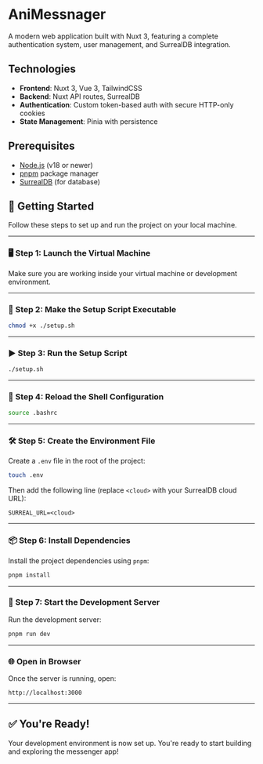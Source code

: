 # AniMessnager 

A modern web application built with Nuxt 3, featuring a complete authentication system, user management, and SurrealDB integration.

## Technologies

- **Frontend**: Nuxt 3, Vue 3, TailwindCSS
- **Backend**: Nuxt API routes, SurrealDB
- **Authentication**: Custom token-based auth with secure HTTP-only cookies
- **State Management**: Pinia with persistence

## Prerequisites

- [Node.js](https://nodejs.org/) (v18 or newer)
- [pnpm](https://pnpm.io/) package manager
- [SurrealDB](https://surrealdb.com/) (for database)

## 🚀 Getting Started

Follow these steps to set up and run the project on your local machine.

---

### 🖥️ Step 1: Launch the Virtual Machine

Make sure you are working inside your virtual machine or development environment.

---

### 🔧 Step 2: Make the Setup Script Executable

```bash
chmod +x ./setup.sh
```

---

### ▶️ Step 3: Run the Setup Script

```bash
./setup.sh
```

---

### 🔄 Step 4: Reload the Shell Configuration

```bash
source .bashrc
```

---

### 🛠️ Step 5: Create the Environment File

Create a `.env` file in the root of the project:

```bash
touch .env
```

Then add the following line (replace `<cloud>` with your SurrealDB cloud URL):

```env
SURREAL_URL=<cloud>
```

---

### 📦 Step 6: Install Dependencies

Install the project dependencies using `pnpm`:

```bash
pnpm install
```

---

### 🧪 Step 7: Start the Development Server

Run the development server:

```bash
pnpm run dev
```

---

### 🌐 Open in Browser

Once the server is running, open:

```
http://localhost:3000
```

---

## ✅ You're Ready!

Your development environment is now set up. You're ready to start building and exploring the messenger app!

